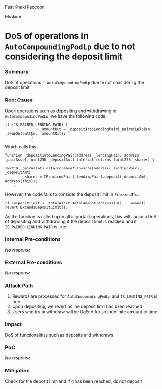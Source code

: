 Fast Khaki Raccoon

Medium

# DoS of operations in `AutoCompoundingPodLp` due to not considering the deposit limit

### Summary

DoS of operations in `AutoCompoundingPodLp` due to not considering the deposit limit

### Root Cause

Upon operations such as depositing and withdrawing in `AutoCompoundingPodLp`, we have the following code:
```solidity
if (IS_PAIRED_LENDING_PAIR) {
                _amountOut = _depositIntoLendingPair(_pairedLpToken, _swapOutputTkn, _amountOut);
            }
```
Which calls this:
```solidity
function _depositIntoLendingPair(address _lendingPair, address _pairAsset, uint256 _depositAmt) internal returns (uint256 _shares) {
        IERC20(_pairAsset).safeIncreaseAllowance(address(_lendingPair), _depositAmt);
        _shares = IFraxlendPair(_lendingPair).deposit(_depositAmt, address(this));
    }
```
However, the code fails to consider the deposit limit in `FraxlendPair`:
```solidity
if (depositLimit < _totalAsset.totalAmount(address(0)) + _amount) revert ExceedsDepositLimit();
```
As the function is called upon all important operations, this will cause a DoS of depositing and withdrawing if the deposit limit is reached and if `IS_PAIRED_LENDING_PAIR` is true.
### Internal Pre-conditions

_No response_

### External Pre-conditions

_No response_

### Attack Path

1. Rewards are processed for `AutoCompoundingPodLp` and `IS_LENDING_PAIR` is true
2. Upon depositing, we revert as the deposit limit has been reached
3. Users who try to withdraw will be DoSed for an indefinite amount of time
### Impact

DoS of functionalities such as deposits and withdraws

### PoC

_No response_

### Mitigation

Check for the deposit limit and if it has been reached, do not deposit